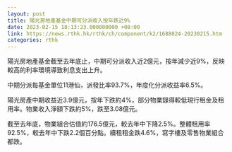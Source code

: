 ```yaml
---
layout: post
title: 陽光房地產基金中期可分派收入按年跌近9%
date: 2023-02-15 18:13:23.000000000 +08:00
link: https://news.rthk.hk/rthk/ch/component/k2/1688024-20230215.htm
categories: rthk
---
```


陽光房地產基金截至去年底止，中期可分派收入近2億元，按年減少近9%，反映較高的利率環境導致利息支出上升。

中期分派每基金單位11港仙，派發比率93.7%，年度化分派收益率6.5%。

陽光房產中期收益近3.9億元，按年下跌約4%，部分物業錄得較低現行租金及租用率。物業收入淨額下跌約5%，跌至3.08億元。

截至去年底，物業組合估值約176.5億元，較去年中下降2.5%。整體租用率92.5%，較去年中下跌2.2個百分點。續租租金跌4.6%，寫字樓及零售物業組合都跌。
